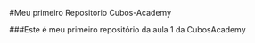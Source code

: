 #Meu primeiro Repositorio Cubos-Academy

###Este é meu primeiro repositório da aula 1 da CubosAcademy
